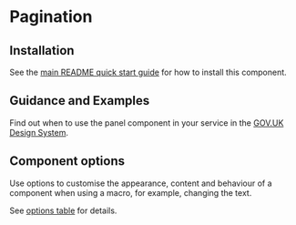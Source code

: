 # Pagination

## Installation

See the [main README quick start guide](https://github.com/alphagov/govuk-frontend#quick-start) for how to install this component.

## Guidance and Examples

Find out when to use the panel component in your service in the [GOV.UK Design System](https://design-system.service.gov.uk/components/pagination).

## Component options

Use options to customise the appearance, content and behaviour of a component when using a macro, for example, changing the text.

See [options table](https://design-system.service.gov.uk/components/pagination/#options-panel-example) for details.
